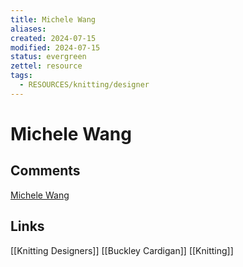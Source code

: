 ```yaml
---
title: Michele Wang
aliases: 
created: 2024-07-15
modified: 2024-07-15
status: evergreen
zettel: resource
tags:
  - RESOURCES/knitting/designer
---
```

# Michele Wang
## Comments
[Michele Wang](https://www.ravelry.com/designers/michele-wang)
## Links
[[Knitting Designers]]
[[Buckley Cardigan]]
[[Knitting]]